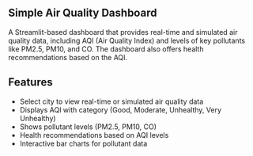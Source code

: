 ## Simple Air Quality Dashboard

A Streamlit-based dashboard that provides real-time and simulated air quality data, including AQI (Air Quality Index) and levels of key pollutants like PM2.5, PM10, and CO. 
The dashboard also offers health recommendations based on the AQI.

## Features
- Select city to view real-time or simulated air quality data
- Displays AQI with category (Good, Moderate, Unhealthy, Very Unhealthy)
- Shows pollutant levels (PM2.5, PM10, CO)
- Health recommendations based on AQI levels
- Interactive bar charts for pollutant data
